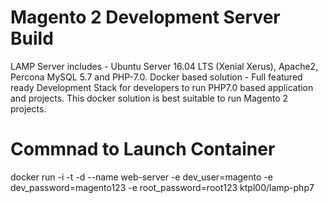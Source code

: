 # Magento 2 Development Server Build

LAMP Server includes - Ubuntu Server 16.04 LTS (Xenial Xerus), Apache2, Percona MySQL 5.7 and PHP-7.0.
Docker based solution - Full featured ready Development Stack for developers to run PHP7.0 based application and projects.
This docker solution is best suitable to run Magento 2 projects.

# Commnad to Launch Container
docker run -i -t -d --name web-server -e dev_user=magento -e dev_password=magento123 -e root_password=root123 ktpl00/lamp-php7
